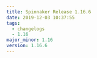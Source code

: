 ```yaml
---
title: Spinnaker Release 1.16.6
date: 2019-12-03 10:37:55
tags:
  - changelogs
  - 1.16
major_minor: 1.16
version: 1.16.6
---
```


<script src="https://gist.github.com/spinnaker-release/b200688131077600c458b07e0ae88052.js"/>
